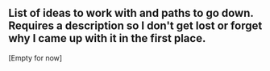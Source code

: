 ## List of ideas to work with and paths to go down. Requires a description so I don't get lost or forget why I came up with it in the first place.

[Empty for now]
